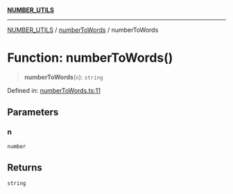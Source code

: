 [**NUMBER_UTILS**](../../README.md)

***

[NUMBER_UTILS](../../README.md) / [numberToWords](../README.md) / numberToWords

# Function: numberToWords()

> **numberToWords**(`n`): `string`

Defined in: [numberToWords.ts:11](https://github.com/dailker/everyutil/blob/8f300660b66ac2494c2be96f685de3b5cdab8ba1/src/number/numberToWords.ts#L11)

## Parameters

### n

`number`

## Returns

`string`
